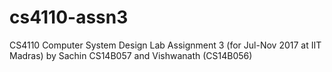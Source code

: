 # cs4110-assn3
CS4110 Computer System Design Lab Assignment 3 (for Jul-Nov 2017 at IIT Madras) by Sachin CS14B057 and Vishwanath (CS14B056)
